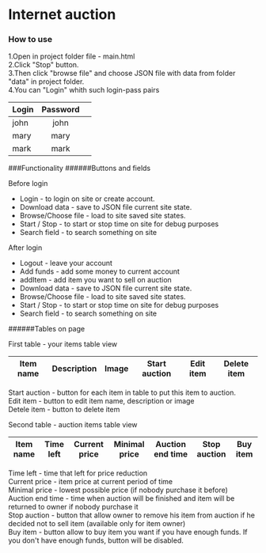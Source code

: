 # Internet auction
### How to use

1.Open in project folder file - main.html  
2.Click "Stop" button.  
3.Then click "browse file" and choose JSON file with data from folder "data" in project folder.  
4.You can "Login" whith  such login-pass pairs  

| Login| Password |    |
| -----|:--------:|---:|
| john | john     |    |
| mary | mary     |    |
| mark | mark     |    |

###Functionality
######Buttons and fields

Before login

- Login - to login on site or create account.  
- Download data - save to JSON file current site state.  
- Browse/Choose file - load to site saved site states.
- Start / Stop - to start or stop time on site for debug purposes  
- Search field - to search something on site  

After login  

- Logout - leave your account
- Add funds - add some money to current account
- addItem - add item you want to sell on auction
- Download data - save to JSON file current site state.  
- Browse/Choose file - load to site saved site states.
- Start / Stop - to start or stop time on site for debug purposes  
- Search field - to search something on site  

######Tables on page  

First table - your items table view

|Item name   |Description   |Image   |Start auction   |Edit item   |Delete item   |  
|------------|--------------|--------|----------------|------------|--------------|

Start auction - button for each item in table to put this item to auction.  
Edit item - button to edit item name, description or image  
Detele item - button to delete item

Second table - auction items table view  

|Item name  |Time left  |Current price  |Minimal price  |Auction end time  |Stop auction  |Buy item  |
|-----------|-----------|---------------|---------------|------------------|--------------|----------|  

Time left - time that left for price reduction  
Current price - item price at current period of time  
Minimal price - lowest possible price (if nobody purchase it before)  
Auction end time - time when auction will be finished and item will be returned to owner if nobody purchase it  
Stop auction - button that allow owner to remove his item from auction if he decided not to sell item (available only
 for item owner)  
 Buy item - button allow to buy item you want if you have enough funds. If you don't have enough funds, button will 
 be disabled. 
